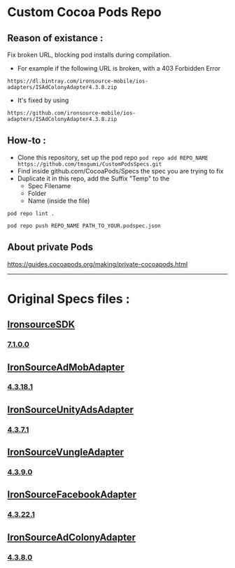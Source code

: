 # Custom Cocoa Pods Repo

## Reason of existance :
Fix broken URL, blocking pod installs during compilation.
- For example if the following URL is broken, with a 403 Forbidden Error 


```https://dl.bintray.com/ironsource-mobile/ios-adapters/ISAdColonyAdapter4.3.8.zip```
- It's fixed by using


```https://github.com/ironsource-mobile/ios-adapters/ISAdColonyAdapter4.3.8.zip```



## How-to :

- Clone this repository, set up the pod repo 
  ```pod repo add REPO_NAME https://github.com/tmsgumi/CustomPodsSpecs.git```
- Find inside github.com/CocoaPods/Specs the spec you are trying to fix
- Duplicate it in this repo, add the Suffix "Temp" to the
  - Spec Filename
  - Folder
  - Name (inside the file)



```
pod repo lint .
```

```
pod repo push REPO_NAME PATH_TO_YOUR.podspec.json
```

## About private Pods 
https://guides.cocoapods.org/making/private-cocoapods.html

----------

# Original Specs files :

## [IronsourceSDK](https://github.com/CocoaPods/Specs/blob/master/Specs/7/7/b/IronSourceSDK/)

### [7.1.0.0](https://github.com/CocoaPods/Specs/blob/master/Specs/7/7/b/IronSourceSDK/7.1.0.0/IronSourceSDK.podspec.json)


## [IronSourceAdMobAdapter](https://github.com/CocoaPods/Specs/blob/master/Specs/c/1/5/IronSourceAdMobAdapter/)
### [4.3.18.1](https://github.com/CocoaPods/Specs/blob/master/Specs/c/1/5/IronSourceAdMobAdapter/4.3.18.1/IronSourceAdMobAdapter.podspec.json)


## [IronSourceUnityAdsAdapter](https://github.com/CocoaPods/Specs/blob/master/Specs/a/e/4/IronSourceUnityAdsAdapter/)
### [4.3.7.1](https://github.com/CocoaPods/Specs/blob/master/Specs/a/e/4/IronSourceUnityAdsAdapter/4.3.7.1/IronSourceUnityAdsAdapter.podspec.json)


## [IronSourceVungleAdapter](https://github.com/CocoaPods/Specs/blob/master/Specs/f/6/9/IronSourceVungleAdapter/)

### [4.3.9.0](https://github.com/CocoaPods/Specs/blob/master/Specs/f/6/9/IronSourceVungleAdapter/4.3.9.0/IronSourceVungleAdapter.podspec.json)


## [IronSourceFacebookAdapter](https://github.com/CocoaPods/Specs/blob/master/Specs/a/d/c/IronSourceFacebookAdapter/)

### [4.3.22.1](https://github.com/CocoaPods/Specs/blob/master/Specs/a/d/c/IronSourceFacebookAdapter/4.3.22.1/IronSourceFacebookAdapter.podspec.json)


## [IronSourceAdColonyAdapter](https://github.com/CocoaPods/Specs/tree/master/Specs/e/f/7/IronSourceAdColonyAdapter)

### [4.3.8.0](https://github.com/CocoaPods/Specs/blob/master/Specs/e/f/7/IronSourceAdColonyAdapter/4.3.8.0/IronSourceAdColonyAdapter.podspec.json)


